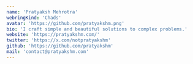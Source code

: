 ```yaml
---
name: 'Pratyaksh Mehrotra'
webringKind: 'Chads'
avatar: 'https://github.com/pratyakshm.png'
bio: 'I craft simple and beautiful solutions to complex problems.'
website: 'https://pratyakshm.com/'
twitter: 'https://x.com/notpratyakshm'
github: 'https://github.com/pratyakshm'
mail: 'contact@pratyakshm.com'
---
```

